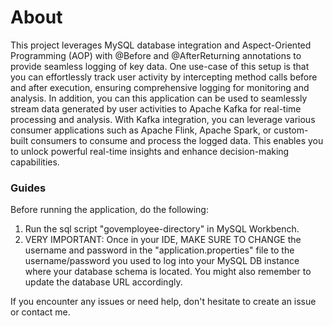 # About

This project leverages MySQL database integration and Aspect-Oriented Programming (AOP) with @Before and @AfterReturning annotations to provide seamless logging of key data.
One use-case of this setup is that you can effortlessly track user activity by intercepting method calls before and after execution, ensuring comprehensive logging for monitoring and analysis.
In addition, you can this application can be used to seamlessly stream data generated by user activities to Apache Kafka for real-time processing and analysis.
With Kafka integration, you can leverage various consumer applications such as Apache Flink, Apache Spark, or custom-built consumers to consume and process the logged data.
This enables you to unlock powerful real-time insights and enhance decision-making capabilities.

### Guides
Before running the application, do the following:
1. Run the sql script "govemployee-directory" in MySQL Workbench.
2. VERY IMPORTANT: Once in your IDE, MAKE SURE TO CHANGE the username and password in the "application.properties" file to the username/password you used
   to log into your MySQL DB instance where your database schema is located. You might also remember to update the database URL accordingly.

If you encounter any issues or need help, don't hesitate to create an issue or contact me.

